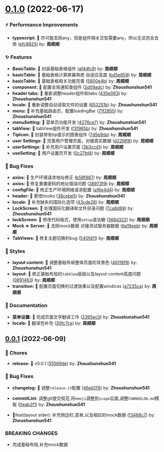 # [0.1.0](https://github.com/handa-wuxi/DWB-UI/compare/v0.0.1...v0.1.0) (2022-06-17)


### ⚡ Performance Improvements

* **typescript:** 🚀 尽可能去除any，但是组件相关泛型需要any，所以无法完全去除 ([efc8825](https://github.com/handa-wuxi/DWB-UI/commit/efc8825)) by: **周顺顺**


### ✨ Features

* **BasicTable:** 🌟 封装基础表格组件 ([af4dfc9](https://github.com/handa-wuxi/DWB-UI/commit/af4dfc9)) by: **周顺顺**
* **basicTable:** 🌟 基础表格计算屏幕熟悉 自适应高度 ([bd5e659](https://github.com/handa-wuxi/DWB-UI/commit/bd5e659)) by: **周顺顺**
* **basicTable:** 🌟 基础表格相关功能完善 ([5800e4b](https://github.com/handa-wuxi/DWB-UI/commit/5800e4b)) by: **周顺顺**
* **component:** 🌟 配置全局通知类组件 ([2d09adc](https://github.com/handa-wuxi/DWB-UI/commit/2d09adc)) by: **Zhoushunshun541**
* **header tabs:** 🌟 重新调整header组件和tabs ([435e063](https://github.com/handa-wuxi/DWB-UI/commit/435e063)) by: **Zhoushunshun541**
* **locale:** 🌟 重新调整自动读取文件的设置 ([653251b](https://github.com/handa-wuxi/DWB-UI/commit/653251b)) by: **Zhoushunshun541**
* **menu:** 🌟 补充基础路由页，配置loadingBar ([71f2855](https://github.com/handa-wuxi/DWB-UI/commit/71f2855)) by: **Zhoushunshun541**
* **menuSetting:** 🌟  菜单页功能开发 ([4276ce7](https://github.com/handa-wuxi/DWB-UI/commit/4276ce7)) by: **Zhoushunshun541**
* **tabView:** 🌟 tabView组件开发 ([f3f965b](https://github.com/handa-wuxi/DWB-UI/commit/f3f965b)) by: **Zhoushunshun541**
* **TipIcon:** 🌟 封装带有tip提示的图表组件 ([7d5e9da](https://github.com/handa-wuxi/DWB-UI/commit/7d5e9da)) by: **周顺顺**
* **user Settings:** 🌟 完善用户管理页面，对接真实数据 ([d22f4f8](https://github.com/handa-wuxi/DWB-UI/commit/d22f4f8)) by: **周顺顺**
* **userSettings:** 🌟 补充用户设置页面 ([3b3ccd1](https://github.com/handa-wuxi/DWB-UI/commit/3b3ccd1)) by: **周顺顺**
* **useSetting:** 🌟 用户设置页开发 ([0c27bf4](https://github.com/handa-wuxi/DWB-UI/commit/0c27bf4)) by: **周顺顺**


### 🐛 Bug Fixes

* **axios:** 🐛 生产环境请求地址修正 ([b58f987](https://github.com/handa-wuxi/DWB-UI/commit/b58f987)) by: **周顺顺**
* **axios:** 🐛 修复重置密码的地址错误问题 ([38973f9](https://github.com/handa-wuxi/DWB-UI/commit/38973f9)) by: **周顺顺**
* **configFile:** 🐛 修正生产环境网络请求配置 ([a16e4d4](https://github.com/handa-wuxi/DWB-UI/commit/a16e4d4)) by: **周顺顺**
* **header:** 🐛 更改hooks ([38cebe5](https://github.com/handa-wuxi/DWB-UI/commit/38cebe5)) by: **Zhoushunshun541**
* **locale:** 🐛 补充缺失的国际化选项 ([43cde28](https://github.com/handa-wuxi/DWB-UI/commit/43cde28)) by: **周顺顺**
* **LockScreen:** 🐛 处理国际化翻译和文件目录问题 ([7ca8d89](https://github.com/handa-wuxi/DWB-UI/commit/7ca8d89)) by: **Zhoushunshun541**
* **lockScreen:** 🐛 修改代码格式，使用`setup`语法糖 ([366d322](https://github.com/handa-wuxi/DWB-UI/commit/366d322)) by: **周顺顺**
* **Mock => Server:** 🐛 去除mock数据  对接测试服务器数据 ([6e19eeb](https://github.com/handa-wuxi/DWB-UI/commit/6e19eeb)) by: **周顺顺**
* **TabViews:** 🐛 修复主题切换的bug ([540fd11](https://github.com/handa-wuxi/DWB-UI/commit/540fd11)) by: **周顺顺**


### 💄 Styles

* **layout content:** 🌈 调整基础布局整体页面的背景色 ([46116f9](https://github.com/handa-wuxi/DWB-UI/commit/46116f9)) by: **Zhoushunshun541**
* **layout:** 🌈 修正基础布局的`tabView`层级以及layout content高度问题 ([0891463](https://github.com/handa-wuxi/DWB-UI/commit/0891463)) by: **周顺顺**
* **transition:** 🌈 配置页面切换的过渡效果以及配置windicss ([a7235ca](https://github.com/handa-wuxi/DWB-UI/commit/a7235ca)) by: **周顺顺**


### 📝 Documentation

* **菜单设置:** 📝 完成页面文字翻译工作 ([2395ec0](https://github.com/handa-wuxi/DWB-UI/commit/2395ec0)) by: **Zhoushunshun541**
* **locale:** 📝 翻译包补充 ([30fc7ce](https://github.com/handa-wuxi/DWB-UI/commit/30fc7ce)) by: **周顺顺**



## [0.0.1](https://github.com/handa-wuxi/DWB-UI/compare/f3488c7...v0.0.1) (2022-06-09)


### 🎫 Chores

* **release:** 🐳 v0.0.1 ([55569de](https://github.com/handa-wuxi/DWB-UI/commit/55569de)) by: **Zhoushunshun541**


### 🐛 Bug Fixes

* **changelog:** 🐛 调整`release-it`配置 ([46eb176](https://github.com/handa-wuxi/DWB-UI/commit/46eb176)) by: **Zhoushunshun541**
* **commitLint:** 调整git提交规范,将`emoji`调整到`scope`后面,调整`CHANGELOG.md`模板 ([0eab2f1](https://github.com/handa-wuxi/DWB-UI/commit/0eab2f1)) by: **Zhoushunshun541**


* 🌟feat(layout sider): 补充侧边栏,菜单,以及相应的mock数据 ([f3488c7](https://github.com/handa-wuxi/DWB-UI/commit/f3488c7)) by: **Zhoushunshun541**


### BREAKING CHANGES

* 完成基础布局,补充mock数据



